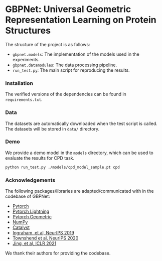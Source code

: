 # GBPNet: Universal Geometric Representation Learning on Protein Structures

The structure of the project is as follows:

* `gbpnet.models`: The implementation of the models used in the experiments.
* `gbpnet.datamodules`: The data processing pipeline.
* `run_test.py`: The main script for reproducing the results.

### Installation

The verified versions of the dependencies can be found in `requirements.txt`.

### Data

The datasets are automatically downloaded when the test script is called. The datasets will be stored in `data/`
directory.

### Demo

We provide a demo model in the `models` directory, which can be used to evaluate the results for CPD task.

```bash
python run_test.py ./models/cpd_model_sample.pt cpd
```

### Acknowledgements

The following packages/libraries are adapted/communicated with in the codebase of GBPNet:

- [Pytorch](https://github.com/pytorch/pytorch)
- [Pytorch Lightning](https://www.pytorchlightning.ai/)
- [Pytorch Geometric](https://github.com/pyg-team/pytorch_geometric)
- [NumPy](https://numpy.org/)
- [Catalyst](https://github.com/catalyst-team/catalyst)
- [Ingraham, et al, NeurIPS 2019](https://github.com/jingraham/neurips19-graph-protein-design)
- [Townshend et al, NeurIPS 2020](https://www.atom3d.ai/)
- [Jing, et al, ICLR 2021](https://github.com/drorlab/gvp-pytorch)

We thank their authors for providing the codebase.


